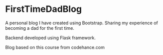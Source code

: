 # FirstTimeDadBlog

A personal blog I have created using Bootstrap. Sharing my experience of becoming a dad for the first time. 

Backend developed using Flask framework. 

Blog based on this course from codehance.com 